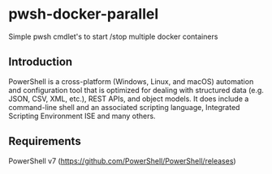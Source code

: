 # pwsh-docker-parallel
Simple pwsh cmdlet's to start /stop multiple docker containers

## Introduction
PowerShell is a cross-platform (Windows, Linux, and macOS) automation and configuration tool that is optimized for dealing with structured data (e.g. JSON, CSV, XML, etc.), REST APIs, and object models. It does include a command-line shell and an associated scripting language, Integrated Scripting Environment ISE and many others.

## Requirements
PowerShell v7 (https://github.com/PowerShell/PowerShell/releases)
